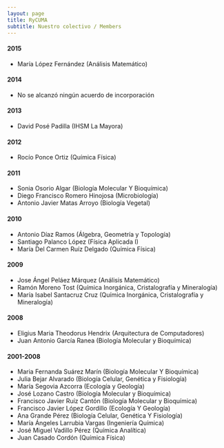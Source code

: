 ```yaml
---
layout: page
title: RyCUMA
subtitle: Nuestro colectivo / Members
---
```


#### 2015
- María López Fernández (Análisis Matemático)

#### 2014
- No se alcanzó ningún acuerdo de incorporación

#### 2013
- David Posé Padilla (IHSM La Mayora)

#### 2012
- Rocío Ponce Ortiz (Química Física)

#### 2011
- Sonia Osorio Algar (Biología Molecular Y Bioquímica)
- Diego Francisco Romero Hinojosa (Microbiología)
- Antonio Javier Matas Arroyo (Biología Vegetal)

#### 2010
- Antonio Díaz Ramos (Álgebra, Geometría y Topología)
- Santiago Palanco López (Física Aplicada I)
- María Del Carmen Ruíz Delgado (Química Física)

#### 2009
- Jose Ángel Peláez Márquez (Análisis Matemático)
- Ramón Moreno Tost (Química Inorgánica, Cristalografía y Mineralogía)
- María Isabel Santacruz Cruz (Química Inorgánica, Cristalografía y Mineralogía)

#### 2008
- Eligius Maria Theodorus Hendrix (Arquitectura de Computadores)
- Juan Antonio García Ranea (Biología Molecular y Bioquímica)
  
  
#### 2001-2008
- Maria Fernanda Suárez Marín (Biología Molecular Y Bioquímica)
- Julia Bejar Alvarado (Biología Celular, Genética y Fisiología)
- María Segovia Azcorra (Ecología y Geología)
- José Lozano Castro (Biología Molecular y Bioquímica)
- Francisco Javier Ruíz Cantón (Biología Molecular y Bioquímica)
- Francisco Javier López Gordillo (Ecología Y Geología)
- Ana Grande Pérez (Biología Celular, Genética Y Fisiología)
- María Ángeles Larrubia Vargas (Ingeniería Química)
- José Miguel Vadillo Pérez (Química Analítica)
- Juan Casado Cordón (Química Física)

